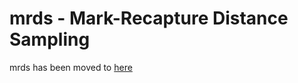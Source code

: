 mrds - Mark-Recapture Distance Sampling
=======================================

mrds has been moved to [here](https://github.com/jlaake/mrds/archive/master.zip)
 
